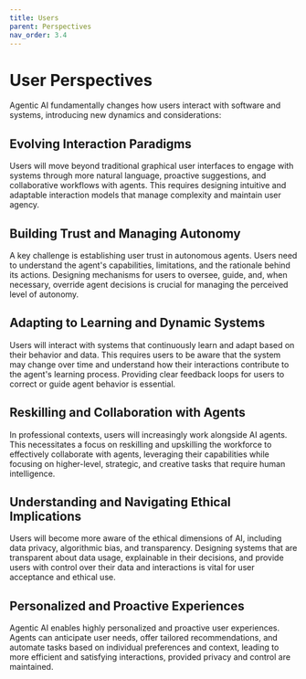 ```yaml
---
title: Users
parent: Perspectives
nav_order: 3.4
---
```


# User Perspectives

Agentic AI fundamentally changes how users interact with software and systems, introducing new dynamics and considerations:

## Evolving Interaction Paradigms
Users will move beyond traditional graphical user interfaces to engage with systems through more natural language, proactive suggestions, and collaborative workflows with agents. This requires designing intuitive and adaptable interaction models that manage complexity and maintain user agency.

## Building Trust and Managing Autonomy
A key challenge is establishing user trust in autonomous agents. Users need to understand the agent's capabilities, limitations, and the rationale behind its actions. Designing mechanisms for users to oversee, guide, and, when necessary, override agent decisions is crucial for managing the perceived level of autonomy.

## Adapting to Learning and Dynamic Systems
Users will interact with systems that continuously learn and adapt based on their behavior and data. This requires users to be aware that the system may change over time and understand how their interactions contribute to the agent's learning process. Providing clear feedback loops for users to correct or guide agent behavior is essential.

## Reskilling and Collaboration with Agents
In professional contexts, users will increasingly work alongside AI agents. This necessitates a focus on reskilling and upskilling the workforce to effectively collaborate with agents, leveraging their capabilities while focusing on higher-level, strategic, and creative tasks that require human intelligence.

## Understanding and Navigating Ethical Implications
Users will become more aware of the ethical dimensions of AI, including data privacy, algorithmic bias, and transparency. Designing systems that are transparent about data usage, explainable in their decisions, and provide users with control over their data and interactions is vital for user acceptance and ethical use.

## Personalized and Proactive Experiences
Agentic AI enables highly personalized and proactive user experiences. Agents can anticipate user needs, offer tailored recommendations, and automate tasks based on individual preferences and context, leading to more efficient and satisfying interactions, provided privacy and control are maintained.